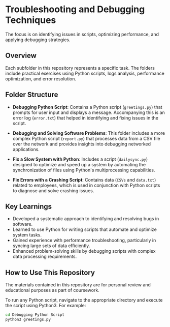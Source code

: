 # Troubleshooting and Debugging Techniques

The focus is on identifying issues in scripts, optimizing performance, and applying debugging strategies.

## Overview

Each subfolder in this repository represents a specific task. The folders include practical exercises using Python scripts, logs analysis, performance optimization, and error resolution.

## Folder Structure

- **Debugging Python Script**: Contains a Python script (`greetings.py`) that prompts for user input and displays a message. Accompanying this is an error log (`error.txt`) that helped in identifying and fixing issues in the script.

- **Debugging and Solving Software Problems**: This folder includes a more complex Python script (`report.py`) that processes data from a CSV file over the network and provides insights into debugging networked applications.

- **Fix a Slow System with Python**: Includes a script (`dailysync.py`) designed to optimize and speed up a system by automating the synchronization of files using Python's multiprocessing capabilities.

- **Fix Errors with a Crashing Script**: Contains data (`CSVs` and `data.txt`) related to employees, which is used in conjunction with Python scripts to diagnose and solve crashing issues.

## Key Learnings

- Developed a systematic approach to identifying and resolving bugs in software.
- Learned to use Python for writing scripts that automate and optimize system tasks.
- Gained experience with performance troubleshooting, particularly in syncing large sets of data efficiently.
- Enhanced problem-solving skills by debugging scripts with complex data processing requirements.

## How to Use This Repository

The materials contained in this repository are for personal review and educational purposes as part of coursework.

To run any Python script, navigate to the appropriate directory and execute the script using Python3. For example:

```bash
cd Debugging Python Script
python3 greetings.py

